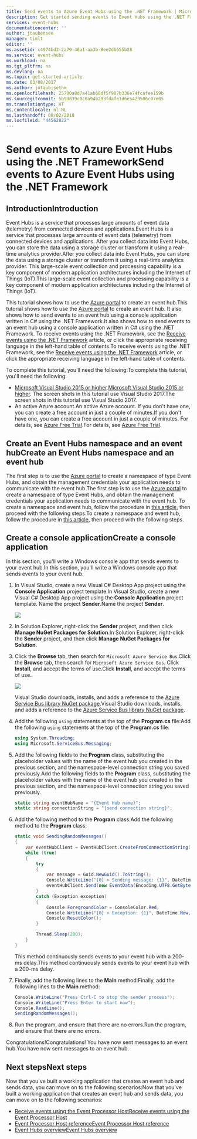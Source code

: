 ```yaml
---
title: Send events to Azure Event Hubs using the .NET Framework | Microsoft Docs
description: Get started sending events to Event Hubs using the .NET Framework
services: event-hubs
documentationcenter: ''
author: jtaubensee
manager: timlt
editor: ''
ms.assetid: c4974bd3-2a79-48a1-aa3b-8ee2d6655b28
ms.service: event-hubs
ms.workload: na
ms.tgt_pltfrm: na
ms.devlang: na
ms.topic: get-started-article
ms.date: 03/08/2017
ms.author: jotaub;sethm
ms.openlocfilehash: 25700a8d7a41ab68df5f907b336e74fcafee159b
ms.sourcegitcommit: 5b9d839c0c0a94b293fdafe1d6e5429506c07e05
ms.translationtype: HT
ms.contentlocale: nl-NL
ms.lasthandoff: 08/02/2018
ms.locfileid: "44562822"
---
```

# <a name="send-events-to-azure-event-hubs-using-the-net-framework"></a><span data-ttu-id="44ef3-103">Send events to Azure Event Hubs using the .NET Framework</span><span class="sxs-lookup"><span data-stu-id="44ef3-103">Send events to Azure Event Hubs using the .NET Framework</span></span>

## <a name="introduction"></a><span data-ttu-id="44ef3-104">Introduction</span><span class="sxs-lookup"><span data-stu-id="44ef3-104">Introduction</span></span>
<span data-ttu-id="44ef3-105">Event Hubs is a service that processes large amounts of event data (telemetry) from connected devices and applications.</span><span class="sxs-lookup"><span data-stu-id="44ef3-105">Event Hubs is a service that processes large amounts of event data (telemetry) from connected devices and applications.</span></span> <span data-ttu-id="44ef3-106">After you collect data into Event Hubs, you can store the data using a storage cluster or transform it using a real-time analytics provider.</span><span class="sxs-lookup"><span data-stu-id="44ef3-106">After you collect data into Event Hubs, you can store the data using a storage cluster or transform it using a real-time analytics provider.</span></span> <span data-ttu-id="44ef3-107">This large-scale event collection and processing capability is a key component of modern application architectures including the Internet of Things (IoT).</span><span class="sxs-lookup"><span data-stu-id="44ef3-107">This large-scale event collection and processing capability is a key component of modern application architectures including the Internet of Things (IoT).</span></span>

<span data-ttu-id="44ef3-108">This tutorial shows how to use the [Azure portal](https://portal.azure.com) to create an event hub.</span><span class="sxs-lookup"><span data-stu-id="44ef3-108">This tutorial shows how to use the [Azure portal](https://portal.azure.com) to create an event hub.</span></span> <span data-ttu-id="44ef3-109">It also shows how to send events to an event hub using a console application written in C# using the .NET Framework.</span><span class="sxs-lookup"><span data-stu-id="44ef3-109">It also shows how to send events to an event hub using a console application written in C# using the .NET Framework.</span></span> <span data-ttu-id="44ef3-110">To receive events using the .NET Framework, see the [Receive events using the .NET Framework](event-hubs-dotnet-framework-getstarted-receive-eph.md) article, or click the appropriate receiving language in the left-hand table of contents.</span><span class="sxs-lookup"><span data-stu-id="44ef3-110">To receive events using the .NET Framework, see the [Receive events using the .NET Framework](event-hubs-dotnet-framework-getstarted-receive-eph.md) article, or click the appropriate receiving language in the left-hand table of contents.</span></span>

<span data-ttu-id="44ef3-111">To complete this tutorial, you'll need the following:</span><span class="sxs-lookup"><span data-stu-id="44ef3-111">To complete this tutorial, you'll need the following:</span></span>

* <span data-ttu-id="44ef3-112">[Microsoft Visual Studio 2015 or higher](http://visualstudio.com).</span><span class="sxs-lookup"><span data-stu-id="44ef3-112">[Microsoft Visual Studio 2015 or higher](http://visualstudio.com).</span></span> <span data-ttu-id="44ef3-113">The screen shots in this tutorial use Visual Studio 2017.</span><span class="sxs-lookup"><span data-stu-id="44ef3-113">The screen shots in this tutorial use Visual Studio 2017.</span></span>
* <span data-ttu-id="44ef3-114">An active Azure account.</span><span class="sxs-lookup"><span data-stu-id="44ef3-114">An active Azure account.</span></span> <span data-ttu-id="44ef3-115">If you don't have one, you can create a free account in just a couple of minutes.</span><span class="sxs-lookup"><span data-stu-id="44ef3-115">If you don't have one, you can create a free account in just a couple of minutes.</span></span> <span data-ttu-id="44ef3-116">For details, see [Azure Free Trial](https://azure.microsoft.com/free/).</span><span class="sxs-lookup"><span data-stu-id="44ef3-116">For details, see [Azure Free Trial](https://azure.microsoft.com/free/).</span></span>

## <a name="create-an-event-hubs-namespace-and-an-event-hub"></a><span data-ttu-id="44ef3-117">Create an Event Hubs namespace and an event hub</span><span class="sxs-lookup"><span data-stu-id="44ef3-117">Create an Event Hubs namespace and an event hub</span></span>

<span data-ttu-id="44ef3-118">The first step is to use the [Azure portal](https://portal.azure.com) to create a namespace of type Event Hubs, and obtain the management credentials your application needs to communicate with the event hub.</span><span class="sxs-lookup"><span data-stu-id="44ef3-118">The first step is to use the [Azure portal](https://portal.azure.com) to create a namespace of type Event Hubs, and obtain the management credentials your application needs to communicate with the event hub.</span></span> <span data-ttu-id="44ef3-119">To create a namespace and event hub, follow the procedure in [this article](event-hubs-create.md), then proceed with the following steps.</span><span class="sxs-lookup"><span data-stu-id="44ef3-119">To create a namespace and event hub, follow the procedure in [this article](event-hubs-create.md), then proceed with the following steps.</span></span>

## <a name="create-a-console-application"></a><span data-ttu-id="44ef3-120">Create a console application</span><span class="sxs-lookup"><span data-stu-id="44ef3-120">Create a console application</span></span>
<span data-ttu-id="44ef3-121">In this section, you'll write a Windows console app that sends events to your event hub.</span><span class="sxs-lookup"><span data-stu-id="44ef3-121">In this section, you'll write a Windows console app that sends events to your event hub.</span></span>

1. <span data-ttu-id="44ef3-122">In Visual Studio, create a new Visual C# Desktop App project using the **Console Application** project template.</span><span class="sxs-lookup"><span data-stu-id="44ef3-122">In Visual Studio, create a new Visual C# Desktop App project using the **Console Application** project template.</span></span> <span data-ttu-id="44ef3-123">Name the project **Sender**.</span><span class="sxs-lookup"><span data-stu-id="44ef3-123">Name the project **Sender**.</span></span>
   
    ![](https://docstestmedia1.blob.core.windows.net/azure-media/articles/event-hubs/media/event-hubs-dotnet-framework-getstarted-send/create-sender-csharp1.png)
2. <span data-ttu-id="44ef3-124">In Solution Explorer, right-click the **Sender** project, and then click **Manage NuGet Packages for Solution**.</span><span class="sxs-lookup"><span data-stu-id="44ef3-124">In Solution Explorer, right-click the **Sender** project, and then click **Manage NuGet Packages for Solution**.</span></span> 
3. <span data-ttu-id="44ef3-125">Click the **Browse** tab, then search for `Microsoft Azure Service Bus`.</span><span class="sxs-lookup"><span data-stu-id="44ef3-125">Click the **Browse** tab, then search for `Microsoft Azure Service Bus`.</span></span> <span data-ttu-id="44ef3-126">Click **Install**, and accept the terms of use.</span><span class="sxs-lookup"><span data-stu-id="44ef3-126">Click **Install**, and accept the terms of use.</span></span> 
   
    ![](https://docstestmedia1.blob.core.windows.net/azure-media/articles/event-hubs/media/event-hubs-dotnet-framework-getstarted-send/create-sender-csharp2.png)
   
    <span data-ttu-id="44ef3-127">Visual Studio downloads, installs, and adds a reference to the [Azure Service Bus library NuGet package](https://www.nuget.org/packages/WindowsAzure.ServiceBus).</span><span class="sxs-lookup"><span data-stu-id="44ef3-127">Visual Studio downloads, installs, and adds a reference to the [Azure Service Bus library NuGet package](https://www.nuget.org/packages/WindowsAzure.ServiceBus).</span></span>
4. <span data-ttu-id="44ef3-128">Add the following `using` statements at the top of the **Program.cs** file:</span><span class="sxs-lookup"><span data-stu-id="44ef3-128">Add the following `using` statements at the top of the **Program.cs** file:</span></span>
   
    ```csharp
    using System.Threading;
    using Microsoft.ServiceBus.Messaging;
    ```
5. <span data-ttu-id="44ef3-129">Add the following fields to the **Program** class, substituting the placeholder values with the name of the event hub you created in the previous section, and the namespace-level connection string you saved previously.</span><span class="sxs-lookup"><span data-stu-id="44ef3-129">Add the following fields to the **Program** class, substituting the placeholder values with the name of the event hub you created in the previous section, and the namespace-level connection string you saved previously.</span></span>
   
    ```csharp
    static string eventHubName = "{Event Hub name}";
    static string connectionString = "{send connection string}";
    ```
6. <span data-ttu-id="44ef3-130">Add the following method to the **Program** class:</span><span class="sxs-lookup"><span data-stu-id="44ef3-130">Add the following method to the **Program** class:</span></span>
   
    ```csharp
    static void SendingRandomMessages()
    {
        var eventHubClient = EventHubClient.CreateFromConnectionString(connectionString, eventHubName);
        while (true)
        {
            try
            {
                var message = Guid.NewGuid().ToString();
                Console.WriteLine("{0} > Sending message: {1}", DateTime.Now, message);
                eventHubClient.Send(new EventData(Encoding.UTF8.GetBytes(message)));
            }
            catch (Exception exception)
            {
                Console.ForegroundColor = ConsoleColor.Red;
                Console.WriteLine("{0} > Exception: {1}", DateTime.Now, exception.Message);
                Console.ResetColor();
            }
   
            Thread.Sleep(200);
        }
    }
    ```
   
    <span data-ttu-id="44ef3-131">This method continuously sends events to your event hub with a 200-ms delay.</span><span class="sxs-lookup"><span data-stu-id="44ef3-131">This method continuously sends events to your event hub with a 200-ms delay.</span></span>
7. <span data-ttu-id="44ef3-132">Finally, add the following lines to the **Main** method:</span><span class="sxs-lookup"><span data-stu-id="44ef3-132">Finally, add the following lines to the **Main** method:</span></span>
   
    ```csharp
    Console.WriteLine("Press Ctrl-C to stop the sender process");
    Console.WriteLine("Press Enter to start now");
    Console.ReadLine();
    SendingRandomMessages();
    ```
8. <span data-ttu-id="44ef3-133">Run the program, and ensure that there are no errors.</span><span class="sxs-lookup"><span data-stu-id="44ef3-133">Run the program, and ensure that there are no errors.</span></span>
  
<span data-ttu-id="44ef3-134">Congratulations!</span><span class="sxs-lookup"><span data-stu-id="44ef3-134">Congratulations!</span></span> <span data-ttu-id="44ef3-135">You have now sent messages to an event hub.</span><span class="sxs-lookup"><span data-stu-id="44ef3-135">You have now sent messages to an event hub.</span></span>

## <a name="next-steps"></a><span data-ttu-id="44ef3-136">Next steps</span><span class="sxs-lookup"><span data-stu-id="44ef3-136">Next steps</span></span>
<span data-ttu-id="44ef3-137">Now that you've built a working application that creates an event hub and sends data, you can move on to the following scenarios:</span><span class="sxs-lookup"><span data-stu-id="44ef3-137">Now that you've built a working application that creates an event hub and sends data, you can move on to the following scenarios:</span></span>

* [<span data-ttu-id="44ef3-138">Receive events using the Event Processor Host</span><span class="sxs-lookup"><span data-stu-id="44ef3-138">Receive events using the Event Processor Host</span></span>](event-hubs-dotnet-framework-getstarted-receive-eph.md)
* [<span data-ttu-id="44ef3-139">Event Processor Host reference</span><span class="sxs-lookup"><span data-stu-id="44ef3-139">Event Processor Host reference</span></span>](/dotnet/api/microsoft.servicebus.messaging.eventprocessorhost)
* [<span data-ttu-id="44ef3-140">Event Hubs overview</span><span class="sxs-lookup"><span data-stu-id="44ef3-140">Event Hubs overview</span></span>](event-hubs-what-is-event-hubs.md)

<!-- Images. -->
[19]: https://docstestmedia1.blob.core.windows.net/azure-media/articles/event-hubs/media/event-hubs-csharp-ephcs-getstarted/create-eh-proj1.png
[20]: https://docstestmedia1.blob.core.windows.net/azure-media/articles/event-hubs/media/event-hubs-csharp-ephcs-getstarted/create-eh-proj2.png
[21]: https://docstestmedia1.blob.core.windows.net/azure-media/articles/event-hubs/media/event-hubs-csharp-ephcs-getstarted/run-csharp-ephcs1.png
[22]: https://docstestmedia1.blob.core.windows.net/azure-media/articles/event-hubs/media/event-hubs-csharp-ephcs-getstarted/run-csharp-ephcs2.png








